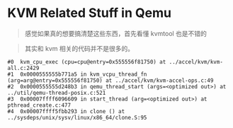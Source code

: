 # KVM Related Stuff in Qemu
> 感觉如果真的想要搞清楚这些东西，首先看懂 kvmtool 也是不错的

> 其实和 kvm 相关的代码并不是很多的。

```
#0  kvm_cpu_exec (cpu=cpu@entry=0x555556f81750) at ../accel/kvm/kvm-all.c:2429
#1  0x0000555555b771a5 in kvm_vcpu_thread_fn (arg=arg@entry=0x555556f81750) at ../accel/kvm/kvm-accel-ops.c:49
#2  0x0000555555d248b3 in qemu_thread_start (args=<optimized out>) at ../util/qemu-thread-posix.c:521
#3  0x00007ffff6096609 in start_thread (arg=<optimized out>) at pthread_create.c:477
#4  0x00007ffff5fbb293 in clone () at ../sysdeps/unix/sysv/linux/x86_64/clone.S:95
```

